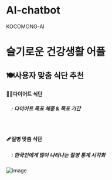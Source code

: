 # AI-chatbot
KOCOMONG-AI

# 슬기로운 건강생활 어플

## 🍽️사용자 맞춤 식단 추천
  ####  🏃‍♀️다이어트 식단
  ##### 　: 다이어트 목표 체중 & 목표 기간
  　
  ####  🩹질병 맞춤 식단
  ##### 　: 한국인에게 많이 나타나는 질병 통계 시각화
  ![image](https://user-images.githubusercontent.com/86948867/168551915-e2a0a7ec-0a24-4853-9162-5c96328e6112.png)
  


  

